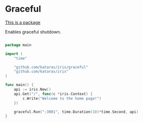 # Graceful

[This is a package](https://github.com/kataras/iris/tree/development/graceful)


Enables graceful shutdown.

```go

package main

import (
	"time"

	"github.com/kataras/iris/graceful"
	"github.com/kataras/iris"
)

func main() {
	api := iris.New()
	api.Get("/", func(c *iris.Context) {
		c.Write("Welcome to the home page!")
	})

	graceful.Run(":3001", time.Duration(10)*time.Second, api)
}


```